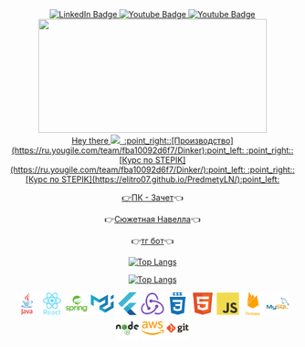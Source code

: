 <div id="header" align="center"

<div id="badges">
  <a href="your-linkedin-URL">
    <img src="https://img.shields.io/badge/teamspeak-grey?style=for-the-badge&logo=teamspeak&logoColor=white" alt="LinkedIn Badge"/>
  </a>
  <a href="https://steamcommunity.com/id/_Elitro/">
    <img src="https://img.shields.io/badge/Steam-blue?style=for-the-badge&logo=steam&logoColor=white" alt="Youtube Badge"/>
  <a href="https://www.faceit.com/ru/players/Elitro">
   <img src="https://img.shields.io/badge/Faceit-black?style=for-the-badge&logo=faceit&logoColor=orange" alt="Youtube Badge"/>
<div align="center">
  <img src="https://yandex-images.clstorage.net/9o5mvK453/ad6e7fZXqu/-rcdZn7ex44IYWenSsih0qoGPttN6IrQX_2XAzGTwqLRQjqVo0L2OJ9w0soEyFz0mhqLYrdclLWn4nu9Nmdh_b_uXTY_gICODXUsrQbSrcK_SiOYWKqT1Fikm1FY_-bVpisT89gyhhKHIdmZAtVBtIl2tXWnds7ulbNohTYZBaj7nxlmbsWIrCZzAYdE14v5tG082XK_qK53z8EbbOHFxoIVBdnGAaQmkzrijiD6ObWbe68ctlrC7LWib5AzHSW-_qQYXWTMpLI0XwGEZteh-YB_H_VsqrCrecrDCGPN9uC3Ey_j1iybHZ82xZ4N4CKws02nDZR-wvaro1yvCCATgfuaH2J874uyG3gIi37fqcOQYAXMf4CwjHr-zy1J8_bzoDYo8eMimTCPGdaoItcBnqhxgQKGfPnNvLxOrywwJof0pCpQTsCxtB9QHZVMyZ3mg14A3E-fgrh54cInUsb28ac4OfDZI4cOtib7kxTIO46EZKQFmEzVzJyiSKQZBia11ZIuTkbli7o4VRGbacGK7YZPEv1Vq7KGZfTOGE3W5vOIPS_q4AC7M40OwqwR4wOpqFmlM6JZ9sStv1qVMzw_qM2mKFRI_YuzL0MAt2nKhuGZaQDWV5WipE_tyRRAws_tpz0ayMQBgReYLPS6D8ILnL16rjKAZc_QqaRRuzgrOr3hrgpxY8CkshhKO49awrXzkFwi-GiXpqFmyuMmd8LS4o8SDsT-P4ctrSvmqzXoIo2_RJ8mknDAzraaTogtPSG2_awdXW7CoIIHXT6QR82g06JNO8lgrIy3UMH5IU707eKOEQ3H5D6tMq4n_5sM1yWQqGS9P5lR2-arkHGbPDIQvOKDJlVZ-IikCHAih0rvhs64eirKYJ2VoXTDyyVS5PbRvTA579cPti2ZLsGkDvsCkLF5sAW2efLXq6RKozYNApXHsS5PVdeigiRGJ4pA0aj_lWA__Wi2jZVV4c03SPE" width="400" height="200"/>
</div>

<div id="header" align="center"
<h1>
  Hey there
  <img src="https://media.giphy.com/media/hvRJCLFzcasrR4ia7z/giphy.gif" width="20px"/>
  
<img src="https://komarev.com/ghpvc/?username=elitro07&style=flat-square&color=blue" alt=""/>
:point_right::[Производство](https://ru.yougile.com/team/fba10092d6f7/Dinker):point_left:
:point_right::[Курс по STEPIK](https://ru.yougile.com/team/fba10092d6f7/Dinker/):point_left:
:point_right::[Курс по STEPIK](https://elitro07.github.io/PredmetyLN/):point_left:

:point_right:[ПК - Зачет](https://elitro07.github.io/ArxetectureAparatnix/READYY.html):point_left:

:point_right:[Сюжетная Навелла](https://madbread67.github.io/PachasIK_algoritmisation/stud+zachet11.html):point_left: 

:point_right:[тг бот](https://colab.research.google.com/drive/18fFsIkHJQB6ifl2B152e_stK5VnXOAGX?usp=sharing):point_left: 

[![Top Langs](https://github-readme-stats.vercel.app/api/top-langs/?username=elito07)](https://github.com/anuraghazra/github-readme-stats)

[![Top Langs](https://github-readme-stats.vercel.app/api/top-langs/?username=elitro07&layout=compact&theme=vision-friendly-dark)](https://github.com/anuraghazra/github-readme-stats)

<div>
  <img src="https://github.com/devicons/devicon/blob/master/icons/java/java-original-wordmark.svg" title="Java" alt="Java" width="40" height="40"/> 
  <img src="https://github.com/devicons/devicon/blob/master/icons/react/react-original-wordmark.svg" title="React" alt="React" width="40" height="40"/> 
  <img src="https://github.com/devicons/devicon/blob/master/icons/spring/spring-original-wordmark.svg" title="Spring" alt="Spring" width="40" height="40"/> 
  <img src="https://github.com/devicons/devicon/blob/master/icons/materialui/materialui-original.svg" title="Material UI" alt="Material UI" width="40" height="40"/> 
  <img src="https://github.com/devicons/devicon/blob/master/icons/flutter/flutter-original.svg" title="Flutter" alt="Flutter" width="40" height="40"/> 
  <img src="https://github.com/devicons/devicon/blob/master/icons/redux/redux-original.svg" title="Redux" alt="Redux " width="40" height="40"/> 
  <img src="https://github.com/devicons/devicon/blob/master/icons/css3/css3-plain-wordmark.svg"  title="CSS3" alt="CSS" width="40" height="40"/> 
  <img src="https://github.com/devicons/devicon/blob/master/icons/html5/html5-original.svg" title="HTML5" alt="HTML" width="40" height="40"/> 
  <img src="https://github.com/devicons/devicon/blob/master/icons/javascript/javascript-original.svg" title="JavaScript" alt="JavaScript" width="40" height="40"/> 
  <img src="https://github.com/devicons/devicon/blob/master/icons/firebase/firebase-plain-wordmark.svg" title="Firebase" alt="Firebase" width="40" height="40"/> 
  <img src="https://github.com/devicons/devicon/blob/master/icons/mysql/mysql-original-wordmark.svg" title="MySQL"  alt="MySQL" width="40" height="40"/> 
  <img src="https://github.com/devicons/devicon/blob/master/icons/nodejs/nodejs-original-wordmark.svg" title="NodeJS" alt="NodeJS" width="40" height="40"/> 
  <img src="https://github.com/devicons/devicon/blob/master/icons/amazonwebservices/amazonwebservices-plain-wordmark.svg" title="AWS" alt="AWS" width="40" height="40"/> 
  <img src="https://github.com/devicons/devicon/blob/master/icons/git/git-original-wordmark.svg" title="Git" **alt="Git" width="40" height="40"/>
</div>
